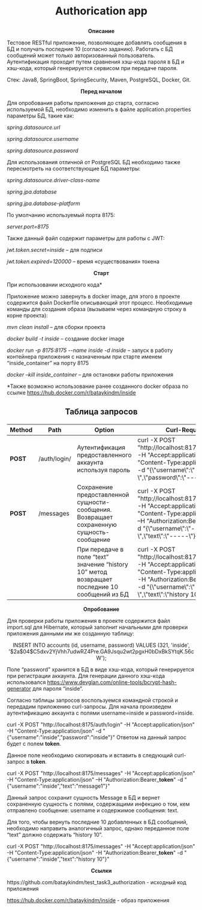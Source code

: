 <h1>
  <p align="center">Authorication app</p>
</h1>

<b><p align="center">Описание</p></b>

<p>
Тестовое RESTful приложение, позволяющее добавлять сообщения в БД и получать последние 10 (согласно заданию). Работать с БД сообщений может только авторизованный пользователь. Аутентификация проходит путем сравнения хэш-кода пароля в БД и хэш-кода, который генерируется сервисом при передаче пароля. 

Стек: Java8, SpringBoot, SpringSecurity, Maven, PostgreSQL, Docker, Git.
</p>

<b><p align="center">Перед началом</p></b> 
<p>

Для опробования работы приложения до старта, согласно используемой БД, необходимо изменить в файле application.properties параметры БД, такие как:

<em>

spring.datasource.url

spring.datasource.username

spring.datasource.password

</em>

Для использования отличной от PostgreSQL БД необходимо также пересмотреть на соответствующие БД параметры:

<em>

spring.datasource.driver-class-name

spring.jpa.database

spring.jpa.database-platform

</em>

По умолчанию используемый порта 8175:

<em>

server.port=8175

</em>

Также данный файл содержит параметры для работы с JWT:

<em>jwt.token.secret=inside</em> – для подписи

<em>jwt.token.expired=120000</em> – время «существования» токена

</p>

<b><p align="center">Старт</p></b> 
<p>
При использовании исходного кода*

Приложение можно завернуть в docker image, для этого в проекте содержится файл Dockerfile описывающий этот процесс. 
Необходимые команды для создания образа (вызываем через командную строку в корне проекта):

<em>mvn clean install</em> – для сборки проекта

<em>docker build -t inside</em> – создание docker image

<em>docker run -p 8175:8175 --name inside -d inside</em> – запуск в работу контейнера приложения с назначенным при старте именем “inside_container” на порту 8175

<em>docker –kill inside_container</em> – для остановки работы приложения

*Также возможно использование ранее созданного docker образа по ссылке https://hub.docker.com/r/bataykindm/inside
</em>

<h2>
  <p align="center">Таблица запросов</p>
</h2>

<table align="center">
	<thead>
		<tr>
			<th>Method</th>
			<th>Path</th>
			<th>Option</th>
      			<th>Curl-Request</th>
		</tr>
	</thead>
	<tbody>
		<tr>
			<td><strong>POST</strong></td>
			<td>/auth/login/</td>
			<td>Аутентификация предоставленного аккаунта используя пароль</td>
      			<td>curl -X POST "http://localhost:8175/auth/login" -H "Accept:application/json" -H "Content-Type:application/json" -d "{\"username\":\"-----\",\"password\":\"-----\"}"</td>
		</tr>
		<tr>
			<td><strong>POST</strong></td>
      			<td>/messages</td>
			<td>Сохранение предоставленной сущности-сообщения. Возвращает сохраненную сущность-сообщение</td>
          		<td>curl -X POST "http://localhost:8175/messages" -H "Accept:application/json" -H "Content-Type:application/json" –H "Authorization:Bearer_token" -d "{\"username\":\"-----\",\"text\":\"-----\"}"</td>
        	</tr>
        	<tr>
			<td></td>
			<td></td>
          		<td>При передаче в поле “text” значение “history 10” метод возвращает последние 10 сообщений из БД</td>
          		<td>curl -X POST "http://localhost:8175/messages" -H "Accept:application/json" -H "Content-Type:application/json" -H "Authorization:Bearer_token " -d "{\"username\":\"-----\",\"text\":\"history 10\"}"</td>
        	</tr>
	</tbody>
</table>

<b><p align="center">Опробование</p></b> 
<p>

Для проверки работы приложения в проекте содержится файл import.sql для Hibernate, который заполнит начальными для проверки приложения данными им же созданную таблицу:

<p align="center">INSERT INTO accounts (id, username, password) VALUES (321, 'inside', '$2a$04$C5dxv2YjVhh7udwRZ4Pre.GA9Jsqu2wt2pgxH0bDxBkSYtqK.56cW');</p>

Поле “password” хранится в БД в виде хэш-кода, который генерируется при регистрации аккаунта. Для генерации данного хэш-кода использовался
https://www.devglan.com/online-tools/bcrypt-hash-generator для пароля “inside”.

Согласно таблицы запросов воспользуемся командной строкой и передадим приложению curl-запросы. Для начала произведем аутентификацию аккаунта с полями username=inside и password=inside.

curl -X POST "http://localhost:8175/auth/login" -H "Accept:application/json" -H "Content-Type:application/json" -d "{\"username\":\"inside\",\"password\":\"inside\"}"
Ответом на данный запрос будет с полем <b>token</b>. 

Данное поле необходимо скопировать и вставить в следующий curl-запрос в <b>token</b>.

curl -X POST "http://localhost:8175/messages" -H "Accept:application/json" -H "Content-Type:application/json" –H "Authorization:Bearer_<b>token</b>" -d "{\"username\":\"inside\",\"text\":\"message1\"}"

Данный запрос сохранит сущность Message в БД и вернет сохраненную сущность с полями, содержащими инфекцию о том, кем отправлено сообщение: username и содержимое сообщения: text.

Для того, чтобы вернуть последние 10 добавленных в БД сообщений, необходимо направить аналогичный запрос, однако переданное поле “text” должно содержать “history 10”.

curl -X POST "http://localhost:8175/messages" -H "Accept:application/json" -H "Content-Type:application/json" -H "Authorization:Bearer_<b>token</b>" -d "{\"username\":\"inside\",\"text\":\"history 10\"}"
</p>

<b><p align="center">Ссылки</p></b> 
<p>
https://github.com/bataykindm/test_task3_authorization - исходный код приложения

https://hub.docker.com/r/bataykindm/inside - образ приложения
</p>




